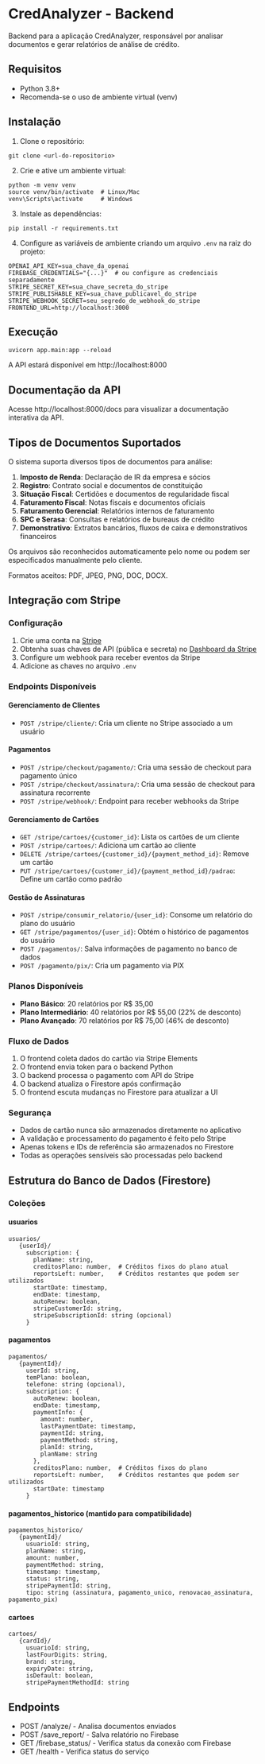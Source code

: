 # CredAnalyzer - Backend

Backend para a aplicação CredAnalyzer, responsável por analisar documentos e gerar relatórios de análise de crédito.

## Requisitos

- Python 3.8+
- Recomenda-se o uso de ambiente virtual (venv)

## Instalação

1. Clone o repositório:
```
git clone <url-do-repositorio>
```

2. Crie e ative um ambiente virtual:
```
python -m venv venv
source venv/bin/activate  # Linux/Mac
venv\Scripts\activate     # Windows
```

3. Instale as dependências:
```
pip install -r requirements.txt
```

4. Configure as variáveis de ambiente criando um arquivo `.env` na raiz do projeto:
```
OPENAI_API_KEY=sua_chave_da_openai
FIREBASE_CREDENTIALS="{...}"  # ou configure as credenciais separadamente
STRIPE_SECRET_KEY=sua_chave_secreta_do_stripe
STRIPE_PUBLISHABLE_KEY=sua_chave_publicavel_do_stripe
STRIPE_WEBHOOK_SECRET=seu_segredo_de_webhook_do_stripe
FRONTEND_URL=http://localhost:3000
```

## Execução

```
uvicorn app.main:app --reload
```

A API estará disponível em http://localhost:8000

## Documentação da API

Acesse http://localhost:8000/docs para visualizar a documentação interativa da API.

## Tipos de Documentos Suportados

O sistema suporta diversos tipos de documentos para análise:

1. **Imposto de Renda**: Declaração de IR da empresa e sócios
2. **Registro**: Contrato social e documentos de constituição
3. **Situação Fiscal**: Certidões e documentos de regularidade fiscal
4. **Faturamento Fiscal**: Notas fiscais e documentos oficiais
5. **Faturamento Gerencial**: Relatórios internos de faturamento
6. **SPC e Serasa**: Consultas e relatórios de bureaus de crédito
7. **Demonstrativo**: Extratos bancários, fluxos de caixa e demonstrativos financeiros

Os arquivos são reconhecidos automaticamente pelo nome ou podem ser especificados manualmente pelo cliente.

Formatos aceitos: PDF, JPEG, PNG, DOC, DOCX.

## Integração com Stripe

### Configuração

1. Crie uma conta na [Stripe](https://stripe.com/)
2. Obtenha suas chaves de API (pública e secreta) no [Dashboard da Stripe](https://dashboard.stripe.com/apikeys)
3. Configure um webhook para receber eventos da Stripe
4. Adicione as chaves no arquivo `.env`

### Endpoints Disponíveis

#### Gerenciamento de Clientes
- `POST /stripe/cliente/`: Cria um cliente no Stripe associado a um usuário

#### Pagamentos
- `POST /stripe/checkout/pagamento/`: Cria uma sessão de checkout para pagamento único
- `POST /stripe/checkout/assinatura/`: Cria uma sessão de checkout para assinatura recorrente
- `POST /stripe/webhook/`: Endpoint para receber webhooks da Stripe

#### Gerenciamento de Cartões
- `GET /stripe/cartoes/{customer_id}`: Lista os cartões de um cliente
- `POST /stripe/cartoes/`: Adiciona um cartão ao cliente
- `DELETE /stripe/cartoes/{customer_id}/{payment_method_id}`: Remove um cartão
- `PUT /stripe/cartoes/{customer_id}/{payment_method_id}/padrao`: Define um cartão como padrão

#### Gestão de Assinaturas
- `POST /stripe/consumir_relatorio/{user_id}`: Consome um relatório do plano do usuário
- `GET /stripe/pagamentos/{user_id}`: Obtém o histórico de pagamentos do usuário
- `POST /pagamentos/`: Salva informações de pagamento no banco de dados
- `POST /pagamento/pix/`: Cria um pagamento via PIX

### Planos Disponíveis

- **Plano Básico**: 20 relatórios por R$ 35,00
- **Plano Intermediário**: 40 relatórios por R$ 55,00 (22% de desconto)
- **Plano Avançado**: 70 relatórios por R$ 75,00 (46% de desconto)

### Fluxo de Dados

1. O frontend coleta dados do cartão via Stripe Elements
2. O frontend envia token para o backend Python
3. O backend processa o pagamento com API do Stripe
4. O backend atualiza o Firestore após confirmação
5. O frontend escuta mudanças no Firestore para atualizar a UI

### Segurança

- Dados de cartão nunca são armazenados diretamente no aplicativo
- A validação e processamento do pagamento é feito pelo Stripe
- Apenas tokens e IDs de referência são armazenados no Firestore
- Todas as operações sensíveis são processadas pelo backend

## Estrutura do Banco de Dados (Firestore)

### Coleções

#### usuarios
```
usuarios/
   {userId}/
     subscription: {
       planName: string,
       creditosPlano: number,  # Créditos fixos do plano atual
       reportsLeft: number,    # Créditos restantes que podem ser utilizados
       startDate: timestamp,
       endDate: timestamp,
       autoRenew: boolean,
       stripeCustomerId: string,
       stripeSubscriptionId: string (opcional)
     }
```

#### pagamentos
```
pagamentos/
   {paymentId}/
     userId: string,
     temPlano: boolean,
     telefone: string (opcional),
     subscription: {
       autoRenew: boolean,
       endDate: timestamp,
       paymentInfo: {
         amount: number,
         lastPaymentDate: timestamp,
         paymentId: string,
         paymentMethod: string,
         planId: string,
         planName: string
       },
       creditosPlano: number,  # Créditos fixos do plano
       reportsLeft: number,    # Créditos restantes que podem ser utilizados
       startDate: timestamp
     }
```

#### pagamentos_historico (mantido para compatibilidade)
```
pagamentos_historico/
   {paymentId}/
     usuarioId: string,
     planName: string,
     amount: number,
     paymentMethod: string,
     timestamp: timestamp,
     status: string,
     stripePaymentId: string,
     tipo: string (assinatura, pagamento_unico, renovacao_assinatura, pagamento_pix)
```

#### cartoes
```
cartoes/
   {cardId}/
     usuarioId: string,
     lastFourDigits: string,
     brand: string,
     expiryDate: string,
     isDefault: boolean,
     stripePaymentMethodId: string
```

## Endpoints

- POST /analyze/ - Analisa documentos enviados
- POST /save_report/ - Salva relatório no Firebase
- GET /firebase_status/ - Verifica status da conexão com Firebase
- GET /health - Verifica status do serviço 